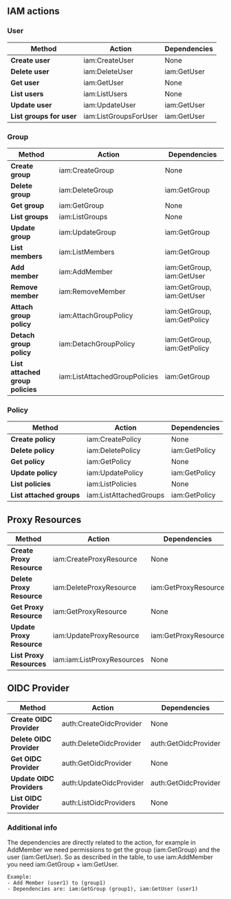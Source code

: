 ## IAM actions

### User

|          Method          |        Action         | Dependencies |
|--------------------------|-----------------------|--------------|
| **Create user**          | iam:CreateUser        | None         |
| **Delete user**          | iam:DeleteUser        | iam:GetUser  |
| **Get user**             | iam:GetUser           | None         |
| **List users**           | iam:ListUsers         | None         |
| **Update user**          | iam:UpdateUser        | iam:GetUser  |
| **List groups for user** | iam:ListGroupsForUser | iam:GetUser  |


### Group

|              Method              |            Action             |        Dependencies         |
|----------------------------------|-------------------------------|-----------------------------|
| **Create group**                 | iam:CreateGroup               | None                        |
| **Delete group**                 | iam:DeleteGroup               | iam:GetGroup                |
| **Get group**                    | iam:GetGroup                  | None                        |
| **List groups**                  | iam:ListGroups                | None                        |
| **Update group**                 | iam:UpdateGroup               | iam:GetGroup                |
| **List members**                 | iam:ListMembers               | iam:GetGroup                |
| **Add member**                   | iam:AddMember                 | iam:GetGroup, iam:GetUser   |
| **Remove member**                | iam:RemoveMember              | iam:GetGroup, iam:GetUser   |
| **Attach group policy**          | iam:AttachGroupPolicy         | iam:GetGroup, iam:GetPolicy |
| **Detach group policy**          | iam:DetachGroupPolicy         | iam:GetGroup, iam:GetPolicy |
| **List attached group policies** | iam:ListAttachedGroupPolicies | iam:GetGroup                |

### Policy

|          Method          |         Action         | Dependencies  |
|--------------------------|------------------------|---------------|
| **Create policy**        | iam:CreatePolicy       | None          |
| **Delete policy**        | iam:DeletePolicy       | iam:GetPolicy |
| **Get policy**           | iam:GetPolicy          | None          |
| **Update policy**        | iam:UpdatePolicy       | iam:GetPolicy |
| **List policies**        | iam:ListPolicies       | None          |
| **List attached groups** | iam:ListAttachedGroups | iam:GetPolicy |

## Proxy Resources

|          Method          |         Action             | Dependencies         |
|--------------------------|----------------------------|----------------------|
| **Create Proxy Resource**| iam:CreateProxyResource    | None                 |
| **Delete Proxy Resource**| iam:DeleteProxyResource    | iam:GetProxyResource |
| **Get Proxy Resource**   | iam:GetProxyResource       | None                 |
| **Update Proxy Resource**| iam:UpdateProxyResource    | iam:GetProxyResource |
| **List Proxy Resources** | iam:iam:ListProxyResources | None                 |

## OIDC Provider

|          Method          |         Action         | Dependencies         |
|--------------------------|------------------------|----------------------|
| **Create OIDC Provider** | auth:CreateOidcProvider| None                 |
| **Delete OIDC Provider** | auth:DeleteOidcProvider| auth:GetOidcProvider |
| **Get OIDC Provider**    | auth:GetOidcProvider   | None                 |
| **Update OIDC Providers**| auth:UpdateOidcProvider| auth:GetOidcProvider |
| **List OIDC Provider**   | auth:ListOidcProviders | None                 |


### Additional info

The dependencies are directly related to the action, for example in AddMember we need permissions to get the group (iam:GetGroup) and the user (iam:GetUser). 
So as described in the table, to use iam:AddMember you need iam:GetGroup + iam:GetUser.

```
Example:
- Add Member (user1) to (group1)
- Dependencies are: iam:GetGroup (group1), iam:GetUser (user1)
```